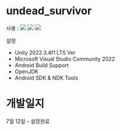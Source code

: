 # undead_survivor

사용 : <img src="https://img.shields.io/badge/Unity-222324?style=flat&logo=unity&logoColor=white"/> <img src="https://img.shields.io/badge/C%23-239120?style=flat&logo=Csharp&logoColor=white"/> <img src="https://img.shields.io/badge/VisualStudio-5C2D91?style=flat&logo=VisualStudio&logoColor=white"/> 

설정
- Unity 2022.3.4f1 LTS Ver
- Microsoft Visual Studio Community 2022
- Android Build Support
- OpenJDK
- Android SDK & NDK Tools

# 개발일지
7월 12일 - 설정완료
